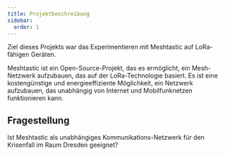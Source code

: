 ```yaml
---
title: Projektbeschreibung
sidebar:
  order: 1
---
```


Ziel dieses Projekts war das Experimentieren mit Meshtastic auf LoRa-fähigen Geräten.

Meshtastic ist ein Open-Source-Projekt, das es ermöglicht, ein Mesh-Netzwerk aufzubauen, das auf der LoRa-Technologie basiert. Es ist eine kostengünstige und energieeffiziente Möglichkeit, ein Netzwerk aufzubauen, das unabhängig von Internet und Mobilfunknetzen funktionieren kann.

## Fragestellung

Ist Meshtastic als unabhängiges Kommunikations-Netzwerk für den Krisenfall im Raum Dresden geeignet?
